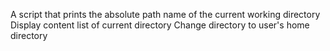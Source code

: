 A script that prints the absolute path name of the current working directory
Display content list of current directory
Change directory to user's home directory
